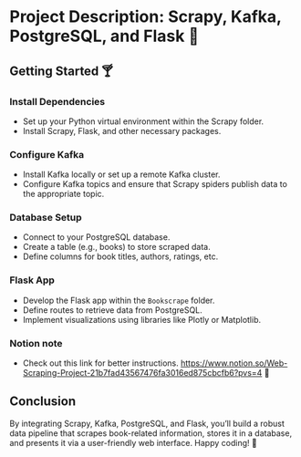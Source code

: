 # Project Description: Scrapy, Kafka, PostgreSQL, and Flask 🍷
## Getting Started 🍸

### Install Dependencies 
- Set up your Python virtual environment within the Scrapy folder.
- Install Scrapy, Flask, and other necessary packages.

### Configure Kafka
- Install Kafka locally or set up a remote Kafka cluster.
- Configure Kafka topics and ensure that Scrapy spiders publish data to the appropriate topic.

### Database Setup
- Connect to your PostgreSQL database.
- Create a table (e.g., books) to store scraped data.
- Define columns for book titles, authors, ratings, etc.

### Flask App 
- Develop the Flask app within the `Bookscrape` folder.
- Define routes to retrieve data from PostgreSQL.
- Implement visualizations using libraries like Plotly or Matplotlib.

### Notion note
- Check out this link for better instructions.
https://www.notion.so/Web-Scraping-Project-21b7fad43567476fa3016ed875cbcfb6?pvs=4 🔗

## Conclusion
By integrating Scrapy, Kafka, PostgreSQL, and Flask, you’ll build a robust data pipeline that scrapes book-related information, stores it in a database, and presents it via a user-friendly web interface. Happy coding! 🚀
